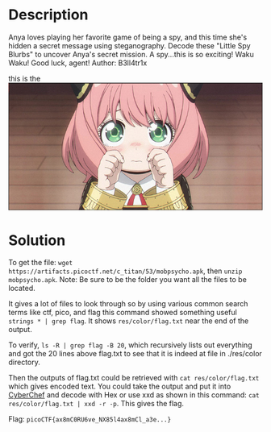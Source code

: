 # Description

Anya loves playing her favorite game of being a spy, and this time she's hidden a secret message using steganography. Decode these "Little Spy Blurbs" to uncover Anya's secret mission. A spy...this is so exciting! Waku Waku! Good luck, agent! 
Author: B3ll4tr1x

this is the ![image](waku_waku.png)

# Solution

To get the file: `wget https://artifacts.picoctf.net/c_titan/53/mobpsycho.apk`, then `unzip mobpsycho.apk`. Note: Be sure to be the folder you want all the files to be located. 

It gives a lot of files to look through so by using various common search terms like ctf, pico, and flag this command showed something useful `strings * | grep flag`. It shows `res/color/flag.txt` near the end of the output.

To verify, `ls -R | grep flag -B 20`, which recursively lists out everything and got the 20 lines above flag.txt to see that it is indeed at file in ./res/color directory.

Then the outputs of flag.txt could be retrieved with `cat res/color/flag.txt` which gives encoded text. You could take the output and put it into [CyberChef](https://gchq.github.io/CyberChef/#recipe=From_Hex('None')) and decode with Hex or use xxd as shown in this command: `cat res/color/flag.txt | xxd -r -p`. This gives the flag.

Flag: `picoCTF{ax8mC0RU6ve_NX85l4ax8mCl_a3e...}`

